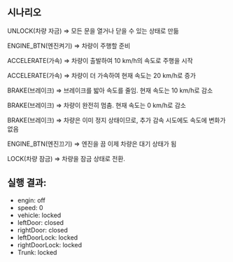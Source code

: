 ## 시나리오 
UNLOCK(차량 자금) ⇒ 모든 문을 열거나 닫을 수 있는 상태로 만듦

ENGINE_BTN(엔진켜기) ⇒ 차량이 주행할 준비

ACCELERATE(가속) ⇒ 차량이 출발하여 10 km/h의 속도로 주행을 시작

ACCELERATE(가속) ⇒ 차량이 더 가속하여 현재 속도는 20 km/h로 증가

BRAKE(브레이크) ⇒ 브레이크를 밟아 속도를 줄임. 현재 속도는 10 km/h로 감소

BRAKE(브레이크) ⇒ 차량이 완전히 멈춤. 현재 속도는 0 km/h로 감소

BRAKE(브레이크) ⇒ 차량은 이미 정지 상태이므로, 추가 감속 시도에도 속도에 변화가 없음

ENGINE_BTN(엔진끄기) ⇒ 엔진을 끔 이제 차량은 대기 상태가 됨

LOCK(차량 잠금) ⇒  차량을 잠금 상태로 전환. 

## 실행 결과: 

- engin: off
- speed: 0
- vehicle: locked
- leftDoor: closed
- rightDoor: closed
- leftDoorLock: locked
- rightDoorLock: locked
- Trunk: locked